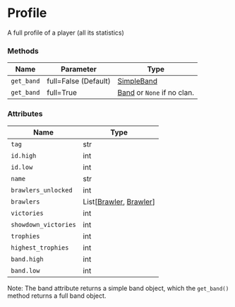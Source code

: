 # Profile
A full profile of a player (all its statistics)

### Methods
| Name | Parameter | Type |
|------|-----------|------|
| `get_band` | full=False (Default) | [SimpleBand](https://github.com/SharpBit/abrawlpy/blob/master/docs/band.md#simpleband)
| `get_band` | full=True | [Band](https://github.com/SharpBit/abrawlpy/blob/master/docs/band.md) or `None` if no clan. |

### Attributes

| Name | Type |
|------|------|
| `tag` | str |
| `id.high` | int |
| `id.low` | int |
| `name` | str |
| `brawlers_unlocked` | int |
| `brawlers` | List\[[Brawler](https://github.com/SharpBit/abrawlpy/blob/master/docs/brawler.md), [Brawler](https://github.com/SharpBit/abrawlpy/blob/master/docs/brawler.md)\] |
| `victories` | int |
| `showdown_victories` | int |
| `trophies` | int |
| `highest_trophies` | int |
| `band.high` | int |
| `band.low` | int |

Note: The band attribute returns a simple band object, which the `get_band()` method returns a full band object.
